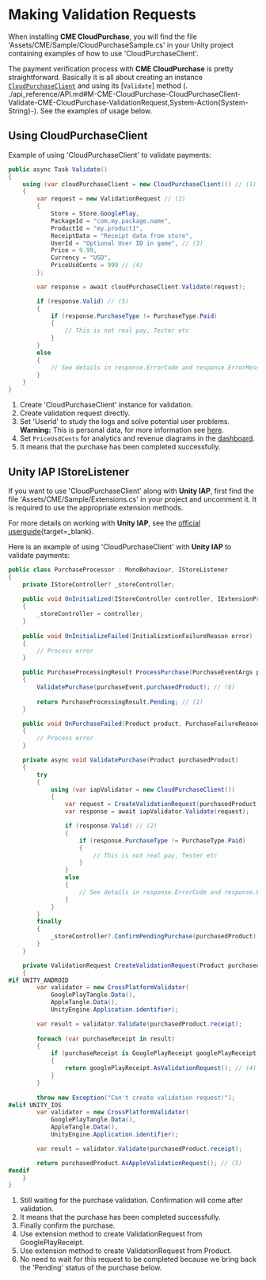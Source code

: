 # Making Validation Requests

When installing **CME CloudPurchase**, you will find the file 'Assets/CME/Sample/CloudPurchaseSample.cs' in your Unity project containing examples of how to use 'CloudPurchaseClient'.

The payment verification process with **CME CloudPurchase** is pretty straightforward. Basically it is all about creating an instance [`CloudPurchaseClient`](../api_reference/API.md#T-CME-CloudPurchase-CloudPurchaseClient) and using its [`Validate`] method (. ./api_reference/API.md#M-CME-CloudPurchase-CloudPurchaseClient-Validate-CME-CloudPurchase-ValidationRequest,System-Action{System-String}-). See the examples of usage below.

## <a id="client"></a> Using CloudPurchaseClient
Example of using 'CloudPurchaseClient' to validate payments:

``` c#
public async Task Validate()
{
    using (var cloudPurchaseClient = new CloudPurchaseClient()) // (1)
    {
        var request = new ValidationRequest // (2)
        {
            Store = Store.GooglePlay,
            PackageId = "com.my.package.name",
            ProductId = "my.product1",
            ReceiptData = "Receipt data from store",
            UserId = "Optional User ID in game", // (3)
            Price = 9.99,
            Currency = "USD",
            PriceUsdCents = 999 // (4)
        };

        var response = await cloudPurchaseClient.Validate(request);

        if (response.Valid) // (5)
        {
            if (response.PurchaseType != PurchaseType.Paid)
            {
                // This is not real pay, Tester etc
            }
        }
        else
        {
            // See details in response.ErrorCode and response.ErrorMessage
        }
    }
}
```

1. Create 'CloudPurchaseClient' instance for validation.
2. Create validation request directly.
3. Set 'UserId' to study the logs and solve potential user problems. **Warning:** This is personal data, for more information see [here](usage_statistics.md#sensetive-data).
4. Set `PriceUsdCents` for analytics and revenue diagrams in the [dashboard](usage_statistics.md).
5. It means that the purchase has been completed successfully.


## <a id="unity-iap"></a> Unity IAP IStoreListener

If you want to use 'CloudPurchaseClient' along with **Unity IAP**, first find the file 'Assets/CME/Sample/Extensions.cs' in your project and uncomment it. It is required to use the appropriate extension methods.

For more details on working with **Unity IAP**, see the [official userguide](https://docs.unity3d.com/Manual/UnityIAP.html){target=_blank}.

Here is an example of using 'CloudPurchaseClient' with **Unity IAP** to validate payments:

``` c#
public class PurchaseProcessor : MonoBehaviour, IStoreListener
{
    private IStoreController? _storeController;
    
    public void OnInitialized(IStoreController controller, IExtensionProvider extensions)
    {
        _storeController = controller;
    }
    
    public void OnInitializeFailed(InitializationFailureReason error)
    {
        // Process error
    }

    public PurchaseProcessingResult ProcessPurchase(PurchaseEventArgs purchaseEvent)
    {
        ValidatePurchase(purchaseEvent.purchasedProduct); // (6)
        
        return PurchaseProcessingResult.Pending; // (1)
    }

    public void OnPurchaseFailed(Product product, PurchaseFailureReason failureReason)
    {
        // Process error
    }

    private async void ValidatePurchase(Product purchasedProduct)
    {
        try
        {
            using (var iapValidator = new CloudPurchaseClient())
            {
                var request = CreateValidationRequest(purchasedProduct);
                var response = await iapValidator.Validate(request);

                if (response.Valid) // (2)
                {
                    if (response.PurchaseType != PurchaseType.Paid)
                    {
                        // This is not real pay, Tester etc
                    }
                }
                else
                {
                    // See details in response.ErrorCode and response.ErrorMessage
                }
            }
        }
        finally
        {
            _storeController?.ConfirmPendingPurchase(purchasedProduct); // (3)
        }
    }

    private ValidationRequest CreateValidationRequest(Product purchasedProduct)
    {
#if UNITY_ANDROID
        var validator = new CrossPlatformValidator(
            GooglePlayTangle.Data(),
            AppleTangle.Data(),
            UnityEngine.Application.identifier);

        var result = validator.Validate(purchasedProduct.receipt);
        
        foreach (var purchaseReceipt in result)
        {
            if (purchaseReceipt is GooglePlayReceipt googlePlayReceipt)
            {
                return googlePlayReceipt.AsValidationRequest(); // (4)
            }
        }
        
        throw new Exception("Can't create validation request!");
#elif UNITY_IOS
        var validator = new CrossPlatformValidator(
            GooglePlayTangle.Data(),
            AppleTangle.Data(),
            UnityEngine.Application.identifier);

        var result = validator.Validate(purchasedProduct.receipt);

        return purchasedProduct.AsAppleValidationRequest(); // (5)
#endif
    }
}
```

1. Still waiting for the purchase validation. Confirmation will come after validation.
2. It means that the purchase has been completed successfully.
3. Finally confirm the purchase.
4. Use extension method to create ValidationRequest from GooglePlayReceipt.
5. Use extension method to create ValidationRequest from Product.
6. No need to wait for this request to be completed because we bring back the 'Pending' status of the purchase below.
